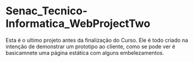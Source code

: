 # Senac_Tecnico-Informatica_WebProjectTwo
Esta é o ultimo projeto antes da finalização do Curso.
Ele é todo criado na intenção de demonstrar um prototipo ao cliente, como se pode ver é basicamnete uma página estática com alguns embelezamentos. 
